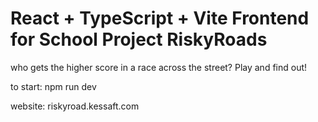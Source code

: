 # React + TypeScript + Vite Frontend for School Project RiskyRoads

who gets the higher score in a race across the street? Play and find out!

to start:
npm run dev

website: riskyroad.kessaft.com

